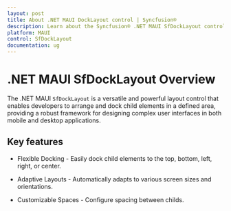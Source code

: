```yaml
---
layout: post
title: About .NET MAUI DockLayout control | Syncfusion®
description: Learn about the Syncfusion® .NET MAUI SfDockLayout control, its layout behavior, and key features for building structured UI.
platform: MAUI
control: SfDockLayout
documentation: ug
---
```


# .NET MAUI SfDockLayout Overview

The .NET MAUI `SfDockLayout` is a versatile and powerful layout control that enables developers to arrange and dock child elements in a defined area, providing a robust framework for designing complex user interfaces in both mobile and desktop applications.

## Key features

* Flexible Docking - Easily dock child elements to the top, bottom, left, right, or center.

* Adaptive Layouts - Automatically adapts to various screen sizes and orientations.

* Customizable Spaces - Configure spacing between childs.
